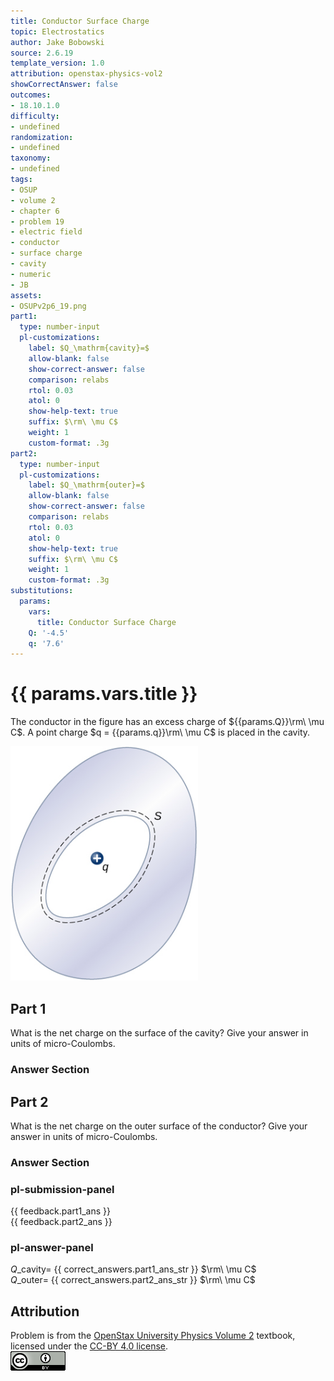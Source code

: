 ```yaml
---
title: Conductor Surface Charge
topic: Electrostatics
author: Jake Bobowski
source: 2.6.19
template_version: 1.0
attribution: openstax-physics-vol2
showCorrectAnswer: false
outcomes:
- 18.10.1.0
difficulty:
- undefined
randomization:
- undefined
taxonomy:
- undefined
tags:
- OSUP
- volume 2
- chapter 6
- problem 19
- electric field
- conductor
- surface charge
- cavity
- numeric
- JB
assets:
- OSUPv2p6_19.png
part1:
  type: number-input
  pl-customizations:
    label: $Q_\mathrm{cavity}=$
    allow-blank: false
    show-correct-answer: false
    comparison: relabs
    rtol: 0.03
    atol: 0
    show-help-text: true
    suffix: $\rm\ \mu C$
    weight: 1
    custom-format: .3g
part2:
  type: number-input
  pl-customizations:
    label: $Q_\mathrm{outer}=$
    allow-blank: false
    show-correct-answer: false
    comparison: relabs
    rtol: 0.03
    atol: 0
    show-help-text: true
    suffix: $\rm\ \mu C$
    weight: 1
    custom-format: .3g
substitutions:
  params:
    vars:
      title: Conductor Surface Charge
    Q: '-4.5'
    q: '7.6'
---
```

# {{ params.vars.title }}
The conductor in the figure has an excess charge of ${{params.Q}}\rm\ \mu C$.
A point charge $q = {{params.q}}\rm\ \mu C$ is placed in the cavity.

<img src="OSUPv2p6_19.png" width=300 alt="Conductor with a cavity enclosing a point charge.">

## Part 1

What is the net charge on the surface of the cavity?
Give your answer in units of micro-Coulombs.

### Answer Section

## Part 2

What is the net charge on the outer surface of the conductor?
Give your answer in units of micro-Coulombs.

### Answer Section

### pl-submission-panel

{{ feedback.part1_ans }}<br>
{{ feedback.part2_ans }}

### pl-answer-panel

$Q\_\mathrm{cavity}=$ {{ correct_answers.part1_ans_str }} $\rm\ \mu C$<br>
$Q\_\mathrm{outer}=$ {{ correct_answers.part2_ans_str }} $\rm\ \mu C$

## Attribution

Problem is from the [OpenStax University Physics Volume 2](https://openstax.org/details/books/university-physics-volume-2) textbook, licensed under the [CC-BY 4.0 license](https://creativecommons.org/licenses/by/4.0/).<br>![Image representing the Creative Commons 4.0 BY license.](https://raw.githubusercontent.com/firasm/bits/master/by.png)